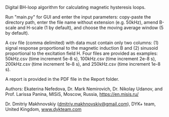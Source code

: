 Digital BH-loop algorithm for calculating magnetic hysteresis loops.

Run "main.py" for GUI and enter the input parameters: copy-paste the directory path, enter the file name without extension (e.g. 50kHz), amend B-scale and H-scale (1 by default), and choose the moving average window (5 by default).

A csv file (comma delimited) with data must contain only two columns: (1) signal response proportional to the magnetic induction B and (2) sinusoid proportional to the excitation field H. Four files are provided as examples: 50kHz.csv (time increment 5e-8 s), 100kHz.csv (time increment 2e-8 s), 200kHz.csv (time increment 1e-8 s), and 250kHz.csv (time increment 1e-8 s).

A report is provided in the PDF file in the Report folder.

Authors:
Ekaterina Nefedova, Dr. Mark Nemirovich, Dr. Nikolay Udanov, and Prof. Larissa Panina,
MISiS, Moscow, Russia, https://en.misis.ru/

Dr. Dmitriy Makhnovskiy (dmitriy.makhnovskiy@gmail.com),
DYK+ team, United Kingdom, www.dykteam.com
